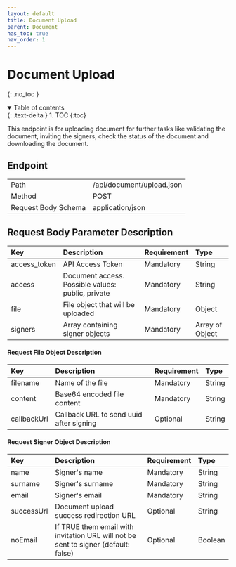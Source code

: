 ```yaml
---
layout: default
title: Document Upload
parent: Document
has_toc: true
nav_order: 1
---
```


# Document Upload
{: .no_toc }

<details open markdown="block">
  <summary>
    Table of contents
  </summary>
  {: .text-delta }
1. TOC
{:toc}
</details>

This endpoint is for uploading document for further tasks like validating the document, inviting the signers, check the status of the document and downloading the document.

## Endpoint

<table>
  <tbody>
    <tr>
      <td>Path</td>
      <td>/api/document/upload.json</td>
    </tr>
    <tr>
      <td>Method</td>
      <td>POST</td>
    </tr>
    <tr>
      <td>Request Body Schema</td>
      <td>application/json</td>
    </tr>
  </tbody>
</table>

## Request Body Parameter Description

| Key          | Description                                       | Requirement | Type            |
| :---         | :---                                              | :---        | :---            |
| access_token | API Access Token                                  | Mandatory   | String          |
| access       | Document access. Possible values: public, private | Mandatory   | String          |
| file         | File object that will be uploaded                 | Mandatory   | Object          |
| signers      | Array containing signer objects                   | Mandatory   | Array of Object |

#### Request File Object Description

| Key          | Description                             | Requirement | Type    |
| :---         | :---                                    | :---        | :---    |
| filename     | Name of the file                        | Mandatory   | String  |
| content      | Base64 encoded file content             | Mandatory   | String  |
| callbackUrl  | Callback URL to send uuid after signing | Optional    | String  |

#### Request Signer Object Description

| Key        | Description                                                                         | Requirement | Type    |
| :---       | :---                                                                                | :---        | :---    |
| name       | Signer's name                                                                       | Mandatory   | String  |
| surname    | Signer's surname                                                                    | Mandatory   | String  |
| email      | Signer's email                                                                      | Mandatory   | String  |
| successUrl | Document upload success redirection URL                                             | Optional    | String  |
| noEmail    | If TRUE them email with invitation URL will not be sent to signer (default: false)  | Optional    | Boolean |
